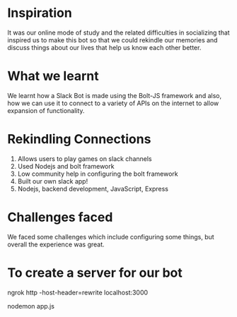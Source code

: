 # Inspiration

It was our online mode of study and the related difficulties in socializing that inspired us to make this bot so that we could rekindle our memories and discuss things about our lives that help us know each other better.

# What we learnt

We learnt how a Slack Bot is made using the Bolt-JS framework and also, how we can use it to connect to a variety of APIs on the internet to allow expansion of functionality.

# Rekindling Connections

1. Allows users to play games on slack channels
2. Used Nodejs and bolt framework
3. Low community help in configuring the bolt framework
4. Built our own slack app!
5. Nodejs, backend development, JavaScript, Express

# Challenges faced

We faced some challenges which include configuring some things, but overall the experience was great.


# To create a server for our bot
ngrok http -host-header=rewrite localhost:3000

nodemon app.js
